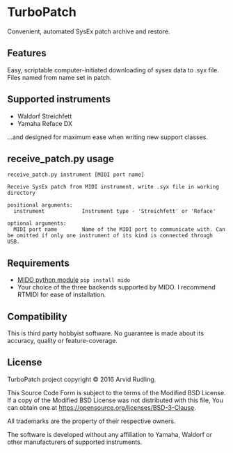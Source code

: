 TurboPatch
==========

Convenient, automated SysEx patch archive and restore.

Features
--------
Easy, scriptable computer-initiated downloading of sysex data to .syx file. Files named from name set in patch.

Supported instruments
---------------------
* Waldorf Streichfett
* Yamaha Reface DX

…and designed for maximum ease when writing new support classes.

receive_patch.py usage
----------------------
```
receive_patch.py instrument [MIDI port name]

Receive SysEx patch from MIDI instrument, write .syx file in working directory

positional arguments:
  instrument            Instrument type - 'Streichfett' or 'Reface'

optional arguments:
  MIDI port name        Name of the MIDI port to communicate with. Can be omitted if only one instrument of its kind is connected through USB.

```

Requirements
------------
* [MIDO python module](https://pypi.python.org/pypi/mido/1.1.3) `pip install mido`
* Your choice of the three backends supported by MIDO. I recommend RTMIDI for ease of installation.

Compatibility
-------------

This is third party hobbyist software. No guarantee is made about its accuracy, quality or feature-coverage.

License
-------
TurboPatch project copyright © 2016 Arvid Rudling.

This Source Code Form is subject to the terms of the Modified BSD License. If a copy of the Modified BSD License was not distributed with this file, You can obtain one at https://opensource.org/licenses/BSD-3-Clause.

All trademarks are the property of their respective owners.

The software is developed without any affiliation to Yamaha, Waldorf or other manufacturers of supported instruments.
